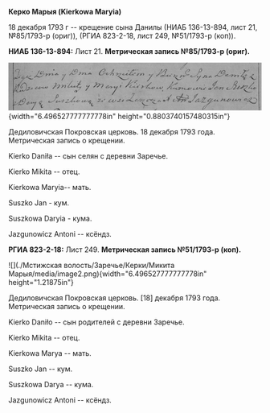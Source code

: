 **Керко Марыя (Kierkowa Maryia)**

18 декабря 1793 г -- крещение сына Данилы (НИАБ 136-13-894, лист 21,
№85/1793-р (ориг)), (РГИА 823-2-18, лист 249, №51/1793-р (коп)).

**НИАБ 136-13-894:** Лист 21. **Метрическая запись №85/1793-р (ориг).**

![](./media/42f95348fba8cd1c6ee5ef8b4b9fec3b2c8f9d83.png){width="6.496527777777778in"
height="0.8803740157480315in"}

Дедиловичская Покровская церковь. 18 декабря 1793 года. Метрическая
запись о крещении.

Kierko Daniła -- сын селян с деревни Заречье.

Kierko Mikita -- отец.

Kierkowa Maryia-- мать.

Suszko Jan - кум.

Suszkowa Daryia - кума.

Jazgunowicz Antoni -- ксёндз.

**РГИА 823-2-18:** Лист 249. **Метрическая запись №51/1793-р (коп).**

![](./Мстижская волость/Заречье/Керки/Микита Марыя/media/image2.png){width="6.496527777777778in"
height="1.21875in"}

Дедиловичская Покровская церковь. \[18\] декабря 1793 года. Метрическая
запись о крещении.

Kierko Daniło -- сын родителей с деревни Заречье.

Kierko Mikita -- отец.

Kierkowa Marya -- мать.

Suszko Jan -- кум.

Suszkowa Darya -- кума.

Jazgunowicz Antoni -- ксёндз.
